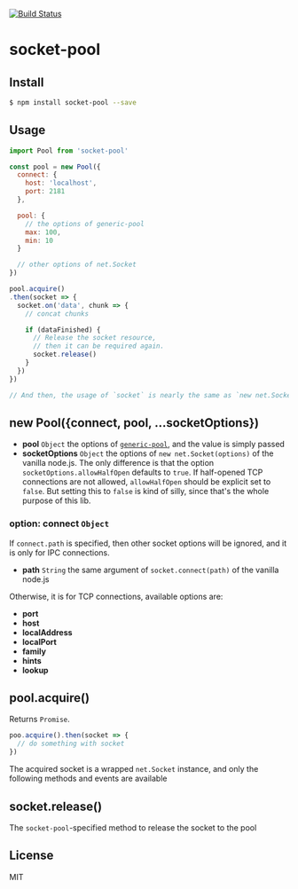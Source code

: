 [![Build Status](https://travis-ci.org/kaelzhang/node-socket-pool.svg?branch=master)](https://travis-ci.org/kaelzhang/node-socket-pool)
<!-- optional appveyor tst
[![Windows Build Status](https://ci.appveyor.com/api/projects/status/github/kaelzhang/node-socket-pool?branch=master&svg=true)](https://ci.appveyor.com/project/kaelzhang/node-socket-pool)
-->
<!-- optional npm version
[![NPM version](https://badge.fury.io/js/socket-pool.svg)](http://badge.fury.io/js/socket-pool)
-->
<!-- optional npm downloads
[![npm module downloads per month](http://img.shields.io/npm/dm/socket-pool.svg)](https://www.npmjs.org/package/socket-pool)
-->
<!-- optional dependency status
[![Dependency Status](https://david-dm.org/kaelzhang/node-socket-pool.svg)](https://david-dm.org/kaelzhang/node-socket-pool)
-->

# socket-pool

<!-- description -->

## Install

```sh
$ npm install socket-pool --save
```

## Usage

```js
import Pool from 'socket-pool'

const pool = new Pool({
  connect: {
    host: 'localhost',
    port: 2181
  },

  pool: {
    // the options of generic-pool
    max: 100,
    min: 10
  }

  // other options of net.Socket
})

pool.acquire()
.then(socket => {
  socket.on('data', chunk => {
    // concat chunks

    if (dataFinished) {
      // Release the socket resource,
      // then it can be required again.
      socket.release()
    }
  })
})

// And then, the usage of `socket` is nearly the same as `new net.Socket`
```

## new Pool({connect, pool, ...socketOptions})

- **pool** `Object` the options of [`generic-pool`](https://www.npmjs.com/package/generic-pool), and the value is simply passed
- **socketOptions** `Object` the options of `new net.Socket(options)` of the vanilla node.js. The only difference is that the option `socketOptions.allowHalfOpen` defaults to `true`. If half-opened TCP connections are not allowed, `allowHalfOpen` should be explicit set to `false`. But setting this to `false` is kind of silly, since that's the whole purpose of this lib.

### option: connect `Object`

If `connect.path` is specified, then other socket options will be ignored, and it is only for IPC connections.

- **path** `String` the same argument of `socket.connect(path)` of the vanilla node.js

Otherwise, it is for TCP connections, available options are:

- **port**
- **host**
- **localAddress**
- **localPort**
- **family**
- **hints**
- **lookup**

## pool.acquire()

Returns `Promise`.

```js
poo.acquire().then(socket => {
  // do something with socket
})
```

The acquired socket is a wrapped `net.Socket` instance, and only the following methods and events are available

## socket.release()

The `socket-pool`-specified method to release the socket to the pool

## License

MIT
